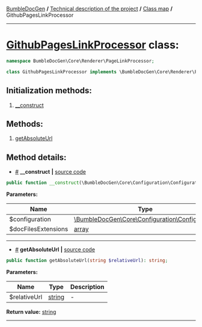 <!-- {% raw %} -->
<embed> <a href="/docs/readme.md">BumbleDocGen</a> <b>/</b> <a href="/docs/tech/readme.md">Technical description of the project</a> <b>/</b> <a href="/docs/tech/map.md">Class map</a> <b>/</b> GithubPagesLinkProcessor<hr> </embed>

<h1>
    <a href="https://github.com/bumble-tech/bumble-doc-gen/blob/master/src/Core/Renderer/PageLinkProcessor/GithubPagesLinkProcessor.php#L9">GithubPagesLinkProcessor</a> class:
</h1>





```php
namespace BumbleDocGen\Core\Renderer\PageLinkProcessor;

class GithubPagesLinkProcessor implements \BumbleDocGen\Core\Renderer\PageLinkProcessor\PageLinkProcessorInterface
```








<h2>Initialization methods:</h2>

<ol>
<li>
    <a href="#m-construct">__construct</a>
    </li>
</ol>

<h2>Methods:</h2>

<ol>
<li>
    <a href="#mgetabsoluteurl">getAbsoluteUrl</a>
    </li>
</ol>







<h2>Method details:</h2>

<div class='method_description-block'>

<ul>
<li><a name="m-construct" href="#m-construct">#</a>
 <b>__construct</b>
    <b>|</b> <a href="https://github.com/bumble-tech/bumble-doc-gen/blob/master/src/Core/Renderer/PageLinkProcessor/GithubPagesLinkProcessor.php#L13">source code</a></li>
</ul>

```php
public function __construct(\BumbleDocGen\Core\Configuration\Configuration $configuration, array $docFilesExtensions = [   0 => 'md',   1 => 'html', ]);
```



<b>Parameters:</b>

<table>
    <thead>
    <tr>
        <th>Name</th>
        <th>Type</th>
        <th>Description</th>
    </tr>
    </thead>
    <tbody>
            <tr>
            <td>$configuration</td>
            <td><a href='https://github.com/bumble-tech/bumble-doc-gen/blob/master/src/Core/Configuration/Configuration.php'>\BumbleDocGen\Core\Configuration\Configuration</a></td>
            <td>-</td>
        </tr>
            <tr>
            <td>$docFilesExtensions</td>
            <td><a href='https://www.php.net/manual/en/language.types.array.php'>array</a></td>
            <td>-</td>
        </tr>
        </tbody>
</table>



</div>
<hr>
<div class='method_description-block'>

<ul>
<li><a name="mgetabsoluteurl" href="#mgetabsoluteurl">#</a>
 <b>getAbsoluteUrl</b>
    <b>|</b> <a href="https://github.com/bumble-tech/bumble-doc-gen/blob/master/src/Core/Renderer/PageLinkProcessor/GithubPagesLinkProcessor.php#L20">source code</a></li>
</ul>

```php
public function getAbsoluteUrl(string $relativeUrl): string;
```



<b>Parameters:</b>

<table>
    <thead>
    <tr>
        <th>Name</th>
        <th>Type</th>
        <th>Description</th>
    </tr>
    </thead>
    <tbody>
            <tr>
            <td>$relativeUrl</td>
            <td><a href='https://www.php.net/manual/en/language.types.string.php'>string</a></td>
            <td>-</td>
        </tr>
        </tbody>
</table>

<b>Return value:</b> <a href='https://www.php.net/manual/en/language.types.string.php'>string</a>


</div>
<hr>

<!-- {% endraw %} -->
